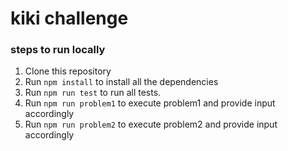 # kiki challenge

### steps to run locally

1. Clone this repository
2. Run `npm install` to install all the dependencies
3. Run `npm run test` to run all tests.
4. Run `npm run problem1` to execute problem1 and provide input accordingly
5. Run `npm run problem2` to execute problem2 and provide input accordingly
